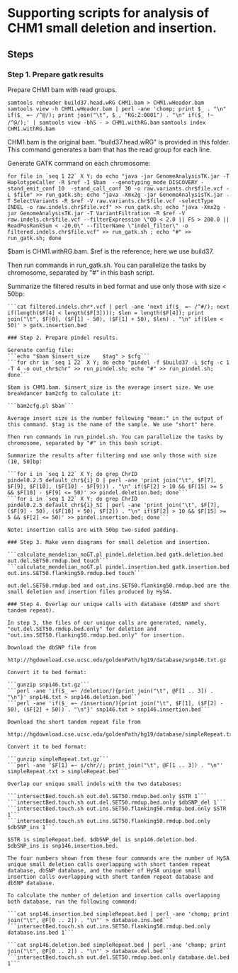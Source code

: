 # Supporting scripts for analysis of CHM1 small deletion and insertion.

## Steps

### Step 1. Prepare gatk results

Prepare CHM1 bam with read groups.

```samtools reheader build37.head.wRG CHM1.bam > CHM1.wHeader.bam```
```samtools view -h CHM1.wHeader.bam | perl -ane 'chomp; print $_ . "\n" if($_ =~ /^@/); print join("\t", $_, "RG:Z:0001") . "\n" if($_ !~ /^@/);' | samtools view -bhS - > CHM1.withRG.bam```
```samtools index CHM1.withRG.bam```

CHM1.bam is the original bam. "build37.head.wRG" is provided in this folder. This command generates a bam that has the read group for each line.

Generate GATK command on each chromosome:

```for file in `seq 1 22` X Y; do echo "java -jar GenomeAnalysisTK.jar -T HaplotypeCaller -R $ref -I $bam  --genotyping_mode DISCOVERY -stand_emit_conf 10  -stand_call_conf 30 -o raw.variants.chr$file.vcf -L $file" >> run_gatk.sh; echo "java -Xmx2g -jar GenomeAnalysisTK.jar -T SelectVariants -R $ref -V raw.variants.chr$file.vcf -selectType INDEL -o raw.indels.chr$file.vcf" >> run_gatk.sh; echo "java -Xmx2g -jar GenomeAnalysisTK.jar -T VariantFiltration -R $ref -V  raw.indels.chr$file.vcf --filterExpression \"QD < 2.0 || FS > 200.0 || ReadPosRankSum < -20.0\" --filterName \"indel_filter\" -o filtered.indels.chr$file.vcf" >> run_gatk.sh ; echo "#" >> run_gatk.sh; done```

$bam is CHM1.withRG.bam. $ref is the reference; here we use build37. 

Then run commands in run_gatk.sh. You can parallelize the tasks by chromosome, separated by "#" in this bash script.

Summarize the filtered results in bed format and use only those with size < 50bp:

```cat filtered.indels.chr*.vcf | perl -ane 'next if($_ =~ /^#/); next if(length($F[4] > length($F[3]))); $len = length($F[3]); print join("\t", $F[0], $F[1], ($F[1] + $len), $len) . "\n" if($len < 50)' > gatk.deletion.bed
```cat filtered.indels.chr*.vcf | perl -ane 'next if($_ =~ /^#/); next if(length($F[4] < length($F[3]))); $len = length($F[4]); print join("\t", $F[0], ($F[1] - 50), ($F[1] + 50), $len) . "\n" if($len < 50)' > gatk.insertion.bed

### Step 2. Prepare pindel results. 

Gerenate config file:
```echo "$bam $insert_size    $tag" > $cfg``` 
```for chr in `seq 1 22` X Y; do echo "pindel -f $build37 -i $cfg -c 1 -T 4 -o out_chr$chr" >> run_pindel.sh; echo "#" >> run_pindel.sh; done```

$bam is CHM1.bam. $insert_size is the average insert size. We use breakdancer bam2cfg to calculate it: 

```bam2cfg.pl $bam```

Average insert size is the number following "mean:" in the output of this command. $tag is the name of the sample. We use "short" here. 

Then run commands in run_pindel.sh. You can parallelize the tasks by chromosome, separated by "#" in this bash script.

Summarize the results after filtering and use only those with size (10, 50]bp:

```for i in `seq 1 22` X Y; do grep ChrID pindel0.2.5_default_chr${i}_D | perl -ane 'print join("\t", $F[7], $F[9], $F[10], ($F[10] - $F[9])) . "\n" if($F[2] > 10 && $F[15] >= 5 && $F[10] - $F[9] <= 50)' >> pindel.deletion.bed; done```
```for i in `seq 1 22` X Y; do grep ChrID pindel0.2.5_default_chr${i}_SI | perl -ane 'print join("\t", $F[7], ($F[9] - 50), ($F[10] + 50), $F[2]) . "\n" if($F[2] > 10 && $F[15] >= 5 && $F[2] <= 50)' >> pindel.insertion.bed; done``` 

Note: insertion calls are with 50bp two-sided padding.

### Step 3. Make venn diagrams for small deletion and insertion. 

```calculate_mendelian_noGT.pl pindel.deletion.bed gatk.deletion.bed out.del.SET50.rmdup.bed touch```
```calculate_mendelian_noGT.pl pindel.insertion.bed gatk.insertion.bed out.ins.SET50.flanking50.rmdup.bed touch```

out.del.SET50.rmdup.bed and out.ins.SET50.flanking50.rmdup.bed are the small deletion and insertion files produced by HySA.

### Step 4. Overlap our unique calls with database (dbSNP and short tandem repeat).

In step 3, the files of our unique calls are generated, namely, "out.del.SET50.rmdup.bed.only" for deletion and "out.ins.SET50.flanking50.rmdup.bed.only" for insertion.

Download the dbSNP file from 

http://hgdownload.cse.ucsc.edu/goldenPath/hg19/database/snp146.txt.gz

Convert it to bed format:

```gunzip snp146.txt.gz```
```perl -ane 'if($_ =~ /deletion/){print join("\t", @F[1 .. 3]) . "\n"}' snp146.txt > snp146.deletion.bed```
```perl -ane 'if($_ =~ /insertion/){print join("\t", $F[1], ($F[2] - 50), ($F[2] + 50)) . "\n"}' snp146.txt > snp146.insertion.bed```

Download the short tandem repeat file from

http://hgdownload.cse.ucsc.edu/goldenPath/hg19/database/simpleRepeat.txt.gz

Convert it to bed format:

```gunzip simpleRepeat.txt.gz```
```perl -ane '$F[1] =~ s/chr//; print join("\t", @F[1 .. 3]) . "\n"' simpleRepeat.txt > simpleRepeat.bed```

Overlap our unique small indels with the two databases:

```intersectBed.touch.sh out.del.SET50.rmdup.bed.only $STR 1```
```intersectBed.touch.sh out.del.SET50.rmdup.bed.only $dbSNP_del 1```
```intersectBed.touch.sh out.ins.SET50.flanking50.rmdup.bed.only $STR 1```
```intersectBed.touch.sh out.ins.SET50.flanking50.rmdup.bed.only $dbSNP_ins 1```

$STR is simpleRepeat.bed. $dbSNP_del is snp146.deletion.bed. $dbSNP_ins is snp146.insertion.bed.

The four numbers shown from these four commands are the number of HySA unique small deletion calls overlapping with short tandem repeat database, dbSNP database, and the number of HySA unique small insertion calls overlapping with short tandem repeat database and dbSNP database. 

To calculate the number of deletion and insertion calls overlapping both database, run the following command:

```cat snp146.insertion.bed simpleRepeat.bed | perl -ane 'chomp; print join("\t", @F[0 .. 2]) . "\n"' > database.ins.bed```
```intersectBed.touch.sh out.ins.SET50.flanking50.rmdup.bed.only database.ins.bed 1```

```cat snp146.deletion.bed simpleRepeat.bed | perl -ane 'chomp; print join("\t", @F[0 .. 2]) . "\n"' > database.del.bed```
```intersectBed.touch.sh out.del.SET50.rmdup.bed.only database.del.bed 1```

